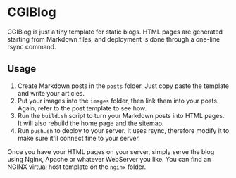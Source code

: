 # CGIBlog

CGIBlog is just a tiny template for static blogs. HTML pages are generated starting from Markdown files, and deployment is done through a one-line rsync command.

## Usage

1. Create Markdown posts in the `posts` folder. Just copy paste the template and write your articles.
2. Put your images into the `images` folder, then link them into your posts. Again, refer to the post template to see how.
3. Run the `build.sh` script to turn your Markdown posts into HTML pages. It will also rebuild the home page and the sitemap.
4. Run `push.sh` to deploy to your server. It uses rsync, therefore modify it to make sure it'll connect fine to your server.

Once you have your HTML pages on your server, simply serve the blog using Nginx, Apache or whatever WebServer you like. You can find an NGINX virtual host template on the `nginx` folder.
